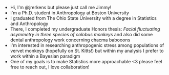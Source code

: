 - Hi, I’m @jrerkens but please just call me Jimmy!
- I'm a Ph.D. student in Anthropology at Boston University
- I graduated from The Ohio State University with a degree in Statistics and Anthropology
- There, I completed my undergraduate Honors thesis: _Facial fluctuating asymmetry in three species of colobus monkeys_ and also did some dental anthropology work concerning chacma babooons
- I'm interested in researching anthropogenic stress among populations of vervet monkeys (hopefully on St. Kitts!) but within my analysis I prefer to work within a Bayesian paradigm
- One of my goals is to make Statistics more approachable <3 please feel free to reach out, I love collaboration!
